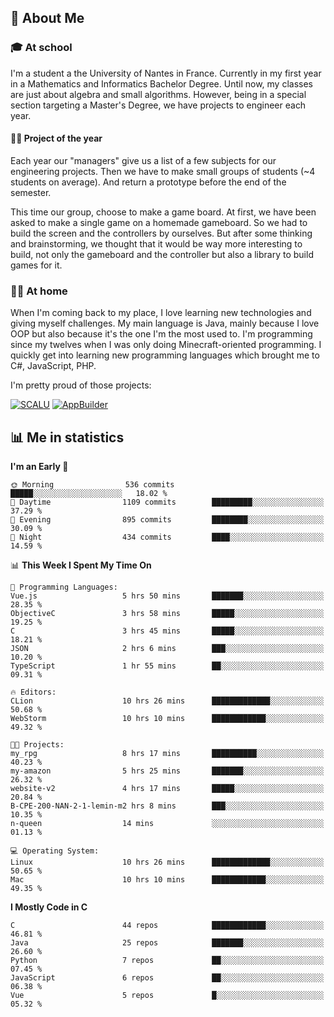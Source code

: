 ## 👀 About Me

### 🎓 At school

I'm a student a the University of Nantes in France. Currently in my first year in a Mathematics and Informatics Bachelor Degree. Until now, my classes are just about algebra and small algorithms. However, being in a special section targeting a Master's Degree, we have projects to engineer each year. 

#### 🔧🔬 Project of the year

Each year our "managers" give us a list of a few subjects for our engineering projects. Then we have to make small groups of students (~4 students on average). And return a prototype before the end of the semester.

This time our group, choose to make a game board. At first, we have been asked to make a single game on a homemade gameboard. So we had to build the screen and the controllers by ourselves. 
But after some thinking and brainstorming, we thought that it would be way more interesting to build, not only the gameboard and the controller but also a library to build games for it.

### 👨‍💻 At home

When I'm coming back to my place, I love learning new technologies and giving myself challenges. My main language is Java, mainly because I love OOP but also because it's the one I'm the most used to. I'm programming since my twelves when I was only doing Minecraft-oriented programming.  I quickly get into learning new programming languages which brought me to C#, JavaScript, PHP. 

I'm pretty proud of those projects:

[![SCALU](https://github-readme-stats.vercel.app/api/pin?username=renardfute&repo=SCALU)](https://github.com/renardfute/scalu)
[![AppBuilder](https://github-readme-stats.vercel.app/api/pin?username=pulsedev2&repo=AppBuilder)](https://github.com/pulsedev2/AppBuilder)

## 📊 Me in statistics
<!--START_SECTION:waka-->
**I'm an Early 🐤** 

```text
🌞 Morning                536 commits         █████░░░░░░░░░░░░░░░░░░░░   18.02 % 
🌆 Daytime                1109 commits        █████████░░░░░░░░░░░░░░░░   37.29 % 
🌃 Evening                895 commits         ████████░░░░░░░░░░░░░░░░░   30.09 % 
🌙 Night                  434 commits         ████░░░░░░░░░░░░░░░░░░░░░   14.59 % 
```


📊 **This Week I Spent My Time On** 

```text
💬 Programming Languages: 
Vue.js                   5 hrs 50 mins       ███████░░░░░░░░░░░░░░░░░░   28.35 % 
ObjectiveC               3 hrs 58 mins       █████░░░░░░░░░░░░░░░░░░░░   19.25 % 
C                        3 hrs 45 mins       █████░░░░░░░░░░░░░░░░░░░░   18.21 % 
JSON                     2 hrs 6 mins        ███░░░░░░░░░░░░░░░░░░░░░░   10.20 % 
TypeScript               1 hr 55 mins        ██░░░░░░░░░░░░░░░░░░░░░░░   09.31 % 

🔥 Editors: 
CLion                    10 hrs 26 mins      █████████████░░░░░░░░░░░░   50.68 % 
WebStorm                 10 hrs 10 mins      ████████████░░░░░░░░░░░░░   49.32 % 

🐱‍💻 Projects: 
my_rpg                   8 hrs 17 mins       ██████████░░░░░░░░░░░░░░░   40.23 % 
my-amazon                5 hrs 25 mins       ███████░░░░░░░░░░░░░░░░░░   26.32 % 
website-v2               4 hrs 17 mins       █████░░░░░░░░░░░░░░░░░░░░   20.84 % 
B-CPE-200-NAN-2-1-lemin-m2 hrs 8 mins        ███░░░░░░░░░░░░░░░░░░░░░░   10.35 % 
n-queen                  14 mins             ░░░░░░░░░░░░░░░░░░░░░░░░░   01.13 % 

💻 Operating System: 
Linux                    10 hrs 26 mins      █████████████░░░░░░░░░░░░   50.65 % 
Mac                      10 hrs 10 mins      ████████████░░░░░░░░░░░░░   49.35 % 
```

**I Mostly Code in C** 

```text
C                        44 repos            ████████████░░░░░░░░░░░░░   46.81 % 
Java                     25 repos            ███████░░░░░░░░░░░░░░░░░░   26.60 % 
Python                   7 repos             ██░░░░░░░░░░░░░░░░░░░░░░░   07.45 % 
JavaScript               6 repos             ██░░░░░░░░░░░░░░░░░░░░░░░   06.38 % 
Vue                      5 repos             █░░░░░░░░░░░░░░░░░░░░░░░░   05.32 % 
```




<!--END_SECTION:waka-->
